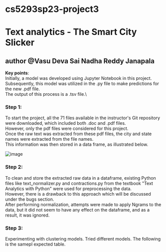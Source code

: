 # cs5293sp23-project3
# Text analytics - The Smart City Slicker
## author @Vasu Deva Sai Nadha Reddy Janapala

**Key points**:\
Initially, a model was developed using Jupyter Notebook in this project.\
Subsequently, this model was utilized in the .py file to make predictions for the new .pdf file.\
The output of this process is a .tsv file.\

### Step 1:
To start the project, all the 71 files available in the instructor's Git repository were downloaded, which included both .doc and .pdf files.\
However, only the pdf files were considered for this project.\
Once the raw text was extracted from these pdf files, the city and state names were extracted from the file names.\
This information was then stored in a data frame, as illustrated below.

![image](https://user-images.githubusercontent.com/102677891/236913049-03a638ec-9bc4-4dba-834c-d9584b87695e.png)

### Step 2:
To clean and store the extracted raw data in a dataframe, existing Python files like text_normalizer.py and contractions.py from the textbook "Text Analytics with Python" were used for preprocessing the data.\
However, there is a drawback to this approach which will be discussed under the bugs section.\
After performing normalization, attempts were made to apply Ngrams to the data, but it did not seem to have any effect on the dataframe, and as a result, it was ignored.

### Step 3:
Experimenting with clustering models. Tried different models. The following is the samepl expected table.

